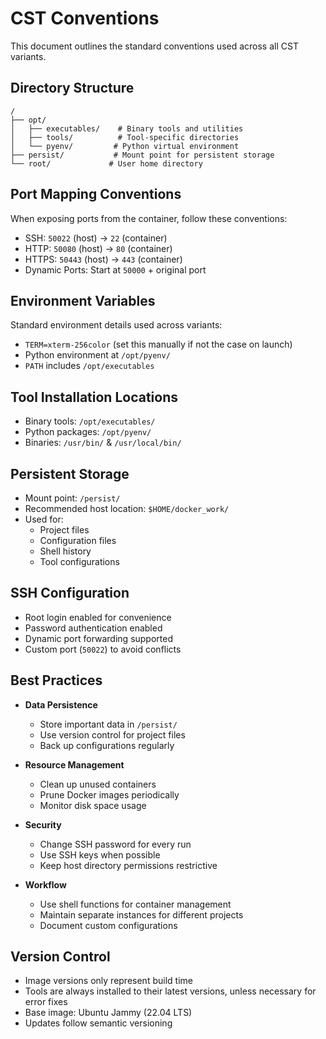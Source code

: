 # CST Conventions

This document outlines the standard conventions used across all CST variants.

## Directory Structure

```
/
├── opt/
│   ├── executables/    # Binary tools and utilities
│   ├── tools/          # Tool-specific directories
│   └── pyenv/         # Python virtual environment
├── persist/           # Mount point for persistent storage
└── root/             # User home directory
```

## Port Mapping Conventions

When exposing ports from the container, follow these conventions:

- SSH: `50022` (host) → `22` (container)
- HTTP: `50080` (host) → `80` (container)
- HTTPS: `50443` (host) → `443` (container)
- Dynamic Ports: Start at `50000` + original port

## Environment Variables

Standard environment details used across variants:

- `TERM=xterm-256color` (set this manually if not the case on launch)
- Python environment at `/opt/pyenv/`
- `PATH` includes `/opt/executables`

## Tool Installation Locations

- Binary tools: `/opt/executables/`
- Python packages: `/opt/pyenv/`
- Binaries: `/usr/bin/` & `/usr/local/bin/`

## Persistent Storage

- Mount point: `/persist/`
- Recommended host location: `$HOME/docker_work/`
- Used for:
  - Project files
  - Configuration files
  - Shell history
  - Tool configurations

## SSH Configuration

- Root login enabled for convenience
- Password authentication enabled
- Dynamic port forwarding supported
- Custom port (`50022`) to avoid conflicts

## Best Practices

- **Data Persistence**
   - Store important data in `/persist/`
   - Use version control for project files
   - Back up configurations regularly

- **Resource Management**
   - Clean up unused containers
   - Prune Docker images periodically
   - Monitor disk space usage

- **Security**
   - Change SSH password for every run
   - Use SSH keys when possible
   - Keep host directory permissions restrictive

- **Workflow**
   - Use shell functions for container management
   - Maintain separate instances for different projects
   - Document custom configurations

## Version Control

- Image versions only represent build time
- Tools are always installed to their latest versions, unless necessary for error fixes
- Base image: Ubuntu Jammy (22.04 LTS)
- Updates follow semantic versioning
